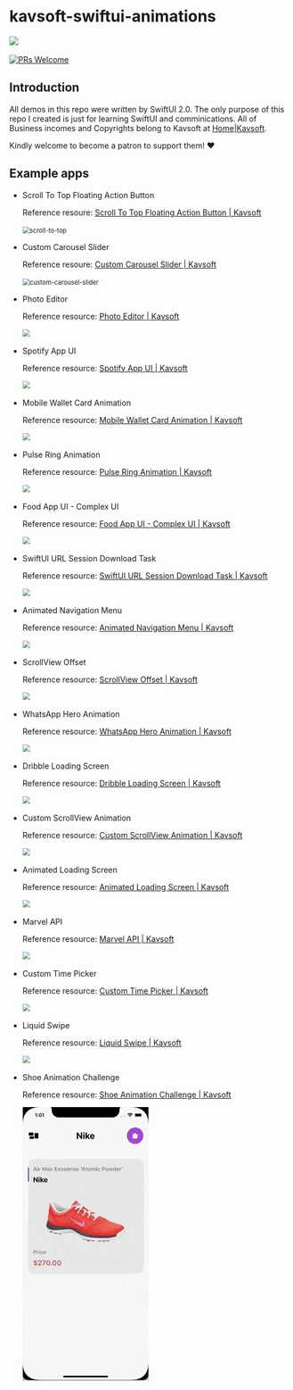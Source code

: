 # kavsoft-swiftui-animations

![](https://raw.githubusercontent.com/recherst/img-hosting/main/imgs/swiftui-badge.jpg)

[![PRs Welcome](https://img.shields.io/badge/PRs-welcome-brightgreen.svg?style=flat-square)](http://makeapullrequest.com)


## Introduction

All demos in this repo were written by SwiftUI 2.0. The only purpose of this repo I created is just for learning SwiftUI and comminications. All of Business incomes and Copyrights belong to Kavsoft at [Home|Kavsoft](https://kavsoft.dev).

Kindly welcome to become a patron to support them! ❤️

## Example apps

- Scroll To Top Floating Action Button

  Reference resoure: [Scroll To Top Floating Action Button | Kavsoft](https://kavsoft.dev/SwiftUI_2.0/Scroll_To_Top)

  <img src="https://raw.githubusercontent.com/recherst/img-hosting/main/imgs/scroll-to-top.gif" alt="scroll-to-top" style="zoom:80%;" />

- Custom Carousel Slider

  Reference resoure: [Custom Carousel Slider | Kavsoft](https://kavsoft.dev/SwiftUI_2.0/Custom_Carousel_Slider)

  <img src="https://raw.githubusercontent.com/recherst/img-hosting/main/imgs/custom-carousel-slider.gif" alt="custom-carousel-slider" style="zoom:80%;" />

- Photo Editor

  Reference resource: [Photo Editor | Kavsoft](https://kavsoft.dev/SwiftUI_2.0/Photo_Editor)

  <img src="https://raw.githubusercontent.com/recherst/img-hosting/main/imgs/photo-editor.gif" style="zoom:80%;" />

- Spotify App UI

  Reference resource: [Spotify App UI | Kavsoft](https://kavsoft.dev/SwiftUI_2.0/Spotify_App_UI)

  <img src="https://raw.githubusercontent.com/recherst/img-hosting/main/imgs/spotify-ui.gif" style="zoom:80%;" />
  
- Mobile Wallet Card Animation

  Reference resource: [Mobile Wallet Card Animation | Kavsoft](https://kavsoft.dev/SwiftUI_2.0/Wallet_Card_Animation)

  <img src="https://raw.githubusercontent.com/recherst/img-hosting/main/imgs/mobile-wallet-card-animation.gif" style="zoom:80%;" />

- Pulse Ring Animation

  Reference resource: [Pulse Ring Animation | Kavsoft](https://kavsoft.dev/SwiftUI_2.0/Pulse_Ring_Animation)

  <img src="https://raw.githubusercontent.com/recherst/img-hosting/main/imgs/palse-ring-animation.gif" style="zoom:80%;" />

- Food App UI - Complex UI

  Reference resource: [Food App UI - Complex UI | Kavsoft](https://kavsoft.dev/SwiftUI_2.0/Food_App_UI)

  <img src="https://raw.githubusercontent.com/recherst/img-hosting/main/imgs/food-app-ui.gif" style="zoom:80%;" />

- SwiftUI URL Session Download Task

  Reference resource: [SwiftUI URL Session Download Task | Kavsoft](https://kavsoft.dev/SwiftUI_2.0/Download_Task)

  <img src="https://raw.githubusercontent.com/recherst/img-hosting/main/imgs/swiftui-url-session-download-task.gif" style="zoom:80%;" />

- Animated Navigation Menu

  Reference resource: [Animated Navigation Menu | Kavsoft](https://kavsoft.dev/SwiftUI_2.0/Animated_Navigation_Menu)

  <img src="https://raw.githubusercontent.com/recherst/img-hosting/main/imgs/custom-side-menu.gif" style="zoom:80%;" />

- ScrollView Offset

  Reference resource: [ScrollView Offset | Kavsoft](https://kavsoft.dev/SwiftUI_2.0/ScrollView_Offset)

  <img src="https://raw.githubusercontent.com/recherst/img-hosting/main/imgs/scrollview-offset.gif" style="zoom:80%;" />

- WhatsApp Hero Animation

  Reference resource: [WhatsApp Hero Animation | Kavsoft](https://kavsoft.dev/SwiftUI_2.0/WhatsApp_Hero_Animation)

  <img src="https://raw.githubusercontent.com/recherst/img-hosting/main/imgs/whats-app-hero-animation.gif" style="zoom:80%;" />

- Dribble Loading Screen

  Reference resource: [Dribble Loading Screen | Kavsoft](https://kavsoft.dev/SwiftUI_2.0/Dribbble_Loading_Screen)

  <img src="https://raw.githubusercontent.com/recherst/img-hosting/main/imgs/dribble-loading-screen.gif" style="zoom:80%;" />

- Custom ScrollView Animation

  Reference resource: [Custom ScrollView Animation | Kavsoft](https://kavsoft.dev/SwiftUI_2.0/Custom_ScrollView_Animation)

  <img src="https://raw.githubusercontent.com/recherst/img-hosting/main/imgs/custom-scroll-view-animation.gif" style="zoom:80%;" />

- Animated Loading Screen

  Reference resource: [Animated Loading Screen | Kavsoft](https://kavsoft.dev/SwiftUI_2.0/Animated_Loading_Screen)

  <img src="https://raw.githubusercontent.com/recherst/img-hosting/main/imgs/animated-loading-screen.gif" style="zoom:80%;" />

- Marvel API

  Reference resource: [Marvel API | Kavsoft](https://kavsoft.dev/SwiftUI_2.0/Marvel_API)

  <img src="https://raw.githubusercontent.com/recherst/img-hosting/main/imgs/marvel-api.gif" style="zoom:80%;" />
  
- Custom Time Picker

  Reference resource: [Custom Time Picker | Kavsoft](https://kavsoft.dev/SwiftUI_2.0/Custom_Time_Picker)

  <img src="https://raw.githubusercontent.com/recherst/img-hosting/main/imgs/custom-time-picker.gif" style="zoom:80%;" />
  
- Liquid Swipe

  Reference resource: [Liquid Swipe | Kavsoft](https://kavsoft.dev/SwiftUI_2.0/Liquid_Swipe)

  <img src="https://raw.githubusercontent.com/recherst/img-hosting/main/imgs/liquid-swipe.gif" style="zoom:80%;" />

- Shoe Animation Challenge

  Reference resource: [Shoe Animation Challenge | Kavsoft](https://kavsoft.dev/SwiftUI_2.0/Shoe_Animation_Challenge)

  <img src="https://raw.githubusercontent.com/recherst/image-host/main/imgs/shoe-animation-challenge.gif" />

  
